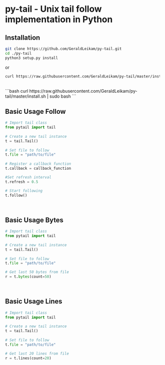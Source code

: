 # py-tail - Unix tail follow implementation in Python #

## Installation ##

```bash
git clone https://github.com/GeraldLeikam/py-tail.git
cd ./py-tail
python3 setup.py install
```
or
```bash
curl https://raw.githubusercontent.com/GeraldLeikam/py-tail/master/install.sh | sudo bash
```
<br>
```bash
curl https://raw.githubusercontent.com/GeraldLeikam/py-tail/master/install.sh | sudo bash
```
<br>

## Basic Usage Follow ##
```python
# Import tail class
from pytail import tail
    
# Create a new tail instance 
t = tail.Tail()
    
# Set file to follow 
t.file = "path/to/file"
    
# Register a callback function 
t.callback = callback_function

#Set refresh interval
t.refresh = 0.5

# Start following
t.follow()
```
<br>

## Basic Usage Bytes ##
```python
# Import tail class
from pytail import tail
    
# Create a new tail instance 
t = tail.Tail()
    
# Set file to follow 
t.file = "path/to/file"

# Get last 50 bytes from file
r = t.bytes(count=50)
```
<br>

## Basic Usage Lines ##
```python
# Import tail class
from pytail import tail
    
# Create a new tail instance 
t = tail.Tail()
    
# Set file to follow 
t.file = "path/to/file"

# Get last 20 lines from file
r = t.lines(count=20)
```
